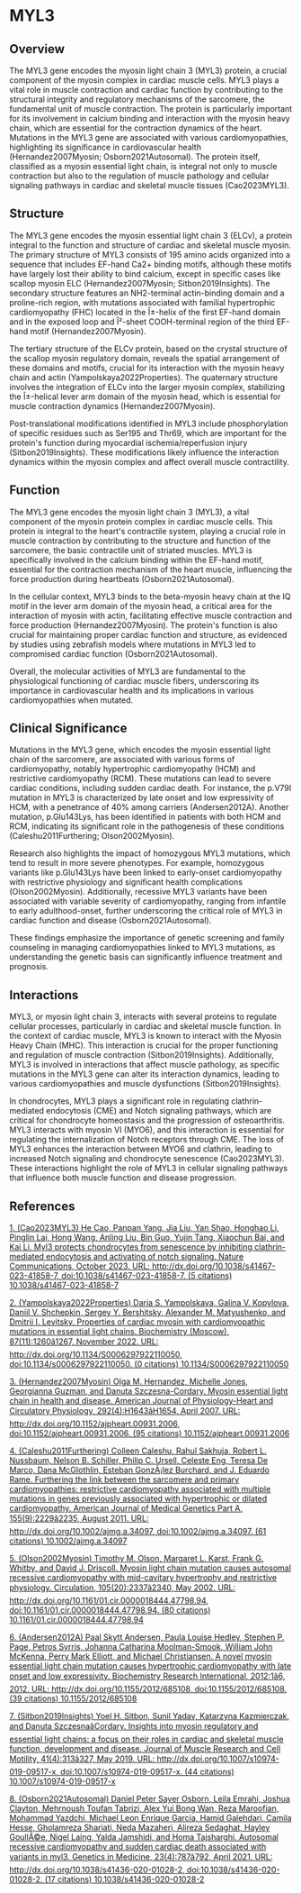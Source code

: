 # MYL3

## Overview
The MYL3 gene encodes the myosin light chain 3 (MYL3) protein, a crucial component of the myosin complex in cardiac muscle cells. MYL3 plays a vital role in muscle contraction and cardiac function by contributing to the structural integrity and regulatory mechanisms of the sarcomere, the fundamental unit of muscle contraction. The protein is particularly important for its involvement in calcium binding and interaction with the myosin heavy chain, which are essential for the contraction dynamics of the heart. Mutations in the MYL3 gene are associated with various cardiomyopathies, highlighting its significance in cardiovascular health (Hernandez2007Myosin; Osborn2021Autosomal). The protein itself, classified as a myosin essential light chain, is integral not only to muscle contraction but also to the regulation of muscle pathology and cellular signaling pathways in cardiac and skeletal muscle tissues (Cao2023MYL3).

## Structure
The MYL3 gene encodes the myosin essential light chain 3 (ELCv), a protein integral to the function and structure of cardiac and skeletal muscle myosin. The primary structure of MYL3 consists of 195 amino acids organized into a sequence that includes EF-hand Ca2+ binding motifs, although these motifs have largely lost their ability to bind calcium, except in specific cases like scallop myosin ELC (Hernandez2007Myosin; Sitbon2019Insights). The secondary structure features an NH2-terminal actin-binding domain and a proline-rich region, with mutations associated with familial hypertrophic cardiomyopathy (FHC) located in the Î±-helix of the first EF-hand domain and in the exposed loop and Î²-sheet COOH-terminal region of the third EF-hand motif (Hernandez2007Myosin).

The tertiary structure of the ELCv protein, based on the crystal structure of the scallop myosin regulatory domain, reveals the spatial arrangement of these domains and motifs, crucial for its interaction with the myosin heavy chain and actin (Yampolskaya2022Properties). The quaternary structure involves the integration of ELCv into the larger myosin complex, stabilizing the Î±-helical lever arm domain of the myosin head, which is essential for muscle contraction dynamics (Hernandez2007Myosin).

Post-translational modifications identified in MYL3 include phosphorylation of specific residues such as Ser195 and Thr69, which are important for the protein's function during myocardial ischemia/reperfusion injury (Sitbon2019Insights). These modifications likely influence the interaction dynamics within the myosin complex and affect overall muscle contractility.

## Function
The MYL3 gene encodes the myosin light chain 3 (MYL3), a vital component of the myosin protein complex in cardiac muscle cells. This protein is integral to the heart's contractile system, playing a crucial role in muscle contraction by contributing to the structure and function of the sarcomere, the basic contractile unit of striated muscles. MYL3 is specifically involved in the calcium binding within the EF-hand motif, essential for the contraction mechanism of the heart muscle, influencing the force production during heartbeats (Osborn2021Autosomal).

In the cellular context, MYL3 binds to the beta-myosin heavy chain at the IQ motif in the lever arm domain of the myosin head, a critical area for the interaction of myosin with actin, facilitating effective muscle contraction and force production (Hernandez2007Myosin). The protein's function is also crucial for maintaining proper cardiac function and structure, as evidenced by studies using zebrafish models where mutations in MYL3 led to compromised cardiac function (Osborn2021Autosomal).

Overall, the molecular activities of MYL3 are fundamental to the physiological functioning of cardiac muscle fibers, underscoring its importance in cardiovascular health and its implications in various cardiomyopathies when mutated.

## Clinical Significance
Mutations in the MYL3 gene, which encodes the myosin essential light chain of the sarcomere, are associated with various forms of cardiomyopathy, notably hypertrophic cardiomyopathy (HCM) and restrictive cardiomyopathy (RCM). These mutations can lead to severe cardiac conditions, including sudden cardiac death. For instance, the p.V79I mutation in MYL3 is characterized by late onset and low expressivity of HCM, with a penetrance of 40% among carriers (Andersen2012A). Another mutation, p.Glu143Lys, has been identified in patients with both HCM and RCM, indicating its significant role in the pathogenesis of these conditions (Caleshu2011Furthering; Olson2002Myosin).

Research also highlights the impact of homozygous MYL3 mutations, which tend to result in more severe phenotypes. For example, homozygous variants like p.Glu143Lys have been linked to early-onset cardiomyopathy with restrictive physiology and significant health complications (Olson2002Myosin). Additionally, recessive MYL3 variants have been associated with variable severity of cardiomyopathy, ranging from infantile to early adulthood-onset, further underscoring the critical role of MYL3 in cardiac function and disease (Osborn2021Autosomal).

These findings emphasize the importance of genetic screening and family counseling in managing cardiomyopathies linked to MYL3 mutations, as understanding the genetic basis can significantly influence treatment and prognosis.

## Interactions
MYL3, or myosin light chain 3, interacts with several proteins to regulate cellular processes, particularly in cardiac and skeletal muscle function. In the context of cardiac muscle, MYL3 is known to interact with the Myosin Heavy Chain (MHC). This interaction is crucial for the proper functioning and regulation of muscle contraction (Sitbon2019Insights). Additionally, MYL3 is involved in interactions that affect muscle pathology, as specific mutations in the MYL3 gene can alter its interaction dynamics, leading to various cardiomyopathies and muscle dysfunctions (Sitbon2019Insights).

In chondrocytes, MYL3 plays a significant role in regulating clathrin-mediated endocytosis (CME) and Notch signaling pathways, which are critical for chondrocyte homeostasis and the progression of osteoarthritis. MYL3 interacts with myosin VI (MYO6), and this interaction is essential for regulating the internalization of Notch receptors through CME. The loss of MYL3 enhances the interaction between MYO6 and clathrin, leading to increased Notch signaling and chondrocyte senescence (Cao2023MYL3). These interactions highlight the role of MYL3 in cellular signaling pathways that influence both muscle function and disease progression.


## References


[1. (Cao2023MYL3) He Cao, Panpan Yang, Jia Liu, Yan Shao, Honghao Li, Pinglin Lai, Hong Wang, Anling Liu, Bin Guo, Yujin Tang, Xiaochun Bai, and Kai Li. Myl3 protects chondrocytes from senescence by inhibiting clathrin-mediated endocytosis and activating of notch signaling. Nature Communications, October 2023. URL: http://dx.doi.org/10.1038/s41467-023-41858-7, doi:10.1038/s41467-023-41858-7. (5 citations) 10.1038/s41467-023-41858-7](https://doi.org/10.1038/s41467-023-41858-7)

[2. (Yampolskaya2022Properties) Daria S. Yampolskaya, Galina V. Kopylova, Daniil V. Shchepkin, Sergey Y. Bershitsky, Alexander M. Matyushenko, and Dmitrii I. Levitsky. Properties of cardiac myosin with cardiomyopathic mutations in essential light chains. Biochemistry (Moscow), 87(11):1260â1267, November 2022. URL: http://dx.doi.org/10.1134/S0006297922110050, doi:10.1134/s0006297922110050. (0 citations) 10.1134/S0006297922110050](https://doi.org/10.1134/S0006297922110050)

[3. (Hernandez2007Myosin) Olga M. Hernandez, Michelle Jones, Georgianna Guzman, and Danuta Szczesna-Cordary. Myosin essential light chain in health and disease. American Journal of Physiology-Heart and Circulatory Physiology, 292(4):H1643âH1654, April 2007. URL: http://dx.doi.org/10.1152/ajpheart.00931.2006, doi:10.1152/ajpheart.00931.2006. (95 citations) 10.1152/ajpheart.00931.2006](https://doi.org/10.1152/ajpheart.00931.2006)

[4. (Caleshu2011Furthering) Colleen Caleshu, Rahul Sakhuja, Robert L. Nussbaum, Nelson B. Schiller, Philip C. Ursell, Celeste Eng, Teresa De Marco, Dana McGlothlin, Esteban GonzÃ¡lez Burchard, and J. Eduardo Rame. Furthering the link between the sarcomere and primary cardiomyopathies: restrictive cardiomyopathy associated with multiple mutations in genes previously associated with hypertrophic or dilated cardiomyopathy. American Journal of Medical Genetics Part A, 155(9):2229â2235, August 2011. URL: http://dx.doi.org/10.1002/ajmg.a.34097, doi:10.1002/ajmg.a.34097. (61 citations) 10.1002/ajmg.a.34097](https://doi.org/10.1002/ajmg.a.34097)

[5. (Olson2002Myosin) Timothy M. Olson, Margaret L. Karst, Frank G. Whitby, and David J. Driscoll. Myosin light chain mutation causes autosomal recessive cardiomyopathy with mid-cavitary hypertrophy and restrictive physiology. Circulation, 105(20):2337â2340, May 2002. URL: http://dx.doi.org/10.1161/01.cir.0000018444.47798.94, doi:10.1161/01.cir.0000018444.47798.94. (80 citations) 10.1161/01.cir.0000018444.47798.94](https://doi.org/10.1161/01.cir.0000018444.47798.94)

[6. (Andersen2012A) Paal Skytt Andersen, Paula Louise Hedley, Stephen P. Page, Petros Syrris, Johanna Catharina Moolman-Smook, William John McKenna, Perry Mark Elliott, and Michael Christiansen. A novel myosin essential light chain mutation causes hypertrophic cardiomyopathy with late onset and low expressivity. Biochemistry Research International, 2012:1â6, 2012. URL: http://dx.doi.org/10.1155/2012/685108, doi:10.1155/2012/685108. (39 citations) 10.1155/2012/685108](https://doi.org/10.1155/2012/685108)

[7. (Sitbon2019Insights) Yoel H. Sitbon, Sunil Yadav, Katarzyna Kazmierczak, and Danuta SzczesnaâCordary. Insights into myosin regulatory and essential light chains: a focus on their roles in cardiac and skeletal muscle function, development and disease. Journal of Muscle Research and Cell Motility, 41(4):313â327, May 2019. URL: http://dx.doi.org/10.1007/s10974-019-09517-x, doi:10.1007/s10974-019-09517-x. (44 citations) 10.1007/s10974-019-09517-x](https://doi.org/10.1007/s10974-019-09517-x)

[8. (Osborn2021Autosomal) Daniel Peter Sayer Osborn, Leila Emrahi, Joshua Clayton, Mehrnoush Toufan Tabrizi, Alex Yui Bong Wan, Reza Maroofian, Mohammad Yazdchi, Michael Leon Enrique Garcia, Hamid Galehdari, Camila Hesse, Gholamreza Shariati, Neda Mazaheri, Alireza Sedaghat, Hayley GoullÃ©e, Nigel Laing, Yalda Jamshidi, and Homa Tajsharghi. Autosomal recessive cardiomyopathy and sudden cardiac death associated with variants in myl3. Genetics in Medicine, 23(4):787â792, April 2021. URL: http://dx.doi.org/10.1038/s41436-020-01028-2, doi:10.1038/s41436-020-01028-2. (17 citations) 10.1038/s41436-020-01028-2](https://doi.org/10.1038/s41436-020-01028-2)